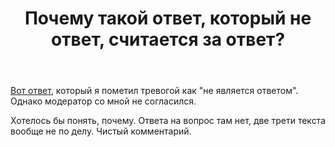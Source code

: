 ﻿---
title: "Почему такой ответ, который не ответ, считается за ответ?"
se.owner.user_id: 282277
se.owner.display_name: "Эникейщик"
se.owner.link: "https://ru.meta.stackoverflow.com/users/282277/%d0%ad%d0%bd%d0%b8%d0%ba%d0%b5%d0%b9%d1%89%d0%b8%d0%ba"
se.link: "https://ru.meta.stackoverflow.com/questions/10145/%d0%9f%d0%be%d1%87%d0%b5%d0%bc%d1%83-%d1%82%d0%b0%d0%ba%d0%be%d0%b9-%d0%be%d1%82%d0%b2%d0%b5%d1%82-%d0%ba%d0%be%d1%82%d0%be%d1%80%d1%8b%d0%b9-%d0%bd%d0%b5-%d0%be%d1%82%d0%b2%d0%b5%d1%82-%d1%81%d1%87%d0%b8%d1%82%d0%b0%d0%b5%d1%82%d1%81%d1%8f-%d0%b7%d0%b0-%d0%be%d1%82%d0%b2%d0%b5%d1%82"
se.question_id: 10145
se.post_type: question
---
<p><a href="https://ru.stackoverflow.com/a/1086085/282277">Вот ответ</a>, который я пометил тревогой как "не является ответом". Однако модератор со мной не согласился.</p>

<p>Хотелось бы понять, почему. Ответа на вопрос там нет, две трети текста вообще не по делу. Чистый комментарий.</p>
